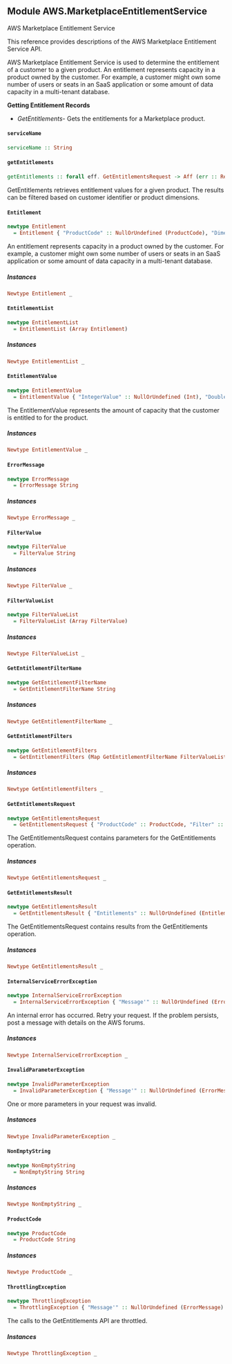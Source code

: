 ## Module AWS.MarketplaceEntitlementService

<fullname>AWS Marketplace Entitlement Service</fullname> <p>This reference provides descriptions of the AWS Marketplace Entitlement Service API.</p> <p>AWS Marketplace Entitlement Service is used to determine the entitlement of a customer to a given product. An entitlement represents capacity in a product owned by the customer. For example, a customer might own some number of users or seats in an SaaS application or some amount of data capacity in a multi-tenant database.</p> <p> <b>Getting Entitlement Records</b> </p> <ul> <li> <p> <i>GetEntitlements</i>- Gets the entitlements for a Marketplace product.</p> </li> </ul>

#### `serviceName`

``` purescript
serviceName :: String
```

#### `getEntitlements`

``` purescript
getEntitlements :: forall eff. GetEntitlementsRequest -> Aff (err :: RequestError | eff) GetEntitlementsResult
```

<p>GetEntitlements retrieves entitlement values for a given product. The results can be filtered based on customer identifier or product dimensions.</p>

#### `Entitlement`

``` purescript
newtype Entitlement
  = Entitlement { "ProductCode" :: NullOrUndefined (ProductCode), "Dimension" :: NullOrUndefined (NonEmptyString), "CustomerIdentifier" :: NullOrUndefined (NonEmptyString), "Value" :: NullOrUndefined (EntitlementValue), "ExpirationDate" :: NullOrUndefined (Number) }
```

<p>An entitlement represents capacity in a product owned by the customer. For example, a customer might own some number of users or seats in an SaaS application or some amount of data capacity in a multi-tenant database.</p>

##### Instances
``` purescript
Newtype Entitlement _
```

#### `EntitlementList`

``` purescript
newtype EntitlementList
  = EntitlementList (Array Entitlement)
```

##### Instances
``` purescript
Newtype EntitlementList _
```

#### `EntitlementValue`

``` purescript
newtype EntitlementValue
  = EntitlementValue { "IntegerValue" :: NullOrUndefined (Int), "DoubleValue" :: NullOrUndefined (Number), "BooleanValue" :: NullOrUndefined (Boolean), "StringValue" :: NullOrUndefined (String) }
```

<p>The EntitlementValue represents the amount of capacity that the customer is entitled to for the product.</p>

##### Instances
``` purescript
Newtype EntitlementValue _
```

#### `ErrorMessage`

``` purescript
newtype ErrorMessage
  = ErrorMessage String
```

##### Instances
``` purescript
Newtype ErrorMessage _
```

#### `FilterValue`

``` purescript
newtype FilterValue
  = FilterValue String
```

##### Instances
``` purescript
Newtype FilterValue _
```

#### `FilterValueList`

``` purescript
newtype FilterValueList
  = FilterValueList (Array FilterValue)
```

##### Instances
``` purescript
Newtype FilterValueList _
```

#### `GetEntitlementFilterName`

``` purescript
newtype GetEntitlementFilterName
  = GetEntitlementFilterName String
```

##### Instances
``` purescript
Newtype GetEntitlementFilterName _
```

#### `GetEntitlementFilters`

``` purescript
newtype GetEntitlementFilters
  = GetEntitlementFilters (Map GetEntitlementFilterName FilterValueList)
```

##### Instances
``` purescript
Newtype GetEntitlementFilters _
```

#### `GetEntitlementsRequest`

``` purescript
newtype GetEntitlementsRequest
  = GetEntitlementsRequest { "ProductCode" :: ProductCode, "Filter" :: NullOrUndefined (GetEntitlementFilters), "NextToken" :: NullOrUndefined (NonEmptyString), "MaxResults" :: NullOrUndefined (Int) }
```

<p>The GetEntitlementsRequest contains parameters for the GetEntitlements operation.</p>

##### Instances
``` purescript
Newtype GetEntitlementsRequest _
```

#### `GetEntitlementsResult`

``` purescript
newtype GetEntitlementsResult
  = GetEntitlementsResult { "Entitlements" :: NullOrUndefined (EntitlementList), "NextToken" :: NullOrUndefined (NonEmptyString) }
```

<p>The GetEntitlementsRequest contains results from the GetEntitlements operation.</p>

##### Instances
``` purescript
Newtype GetEntitlementsResult _
```

#### `InternalServiceErrorException`

``` purescript
newtype InternalServiceErrorException
  = InternalServiceErrorException { "Message'" :: NullOrUndefined (ErrorMessage) }
```

<p>An internal error has occurred. Retry your request. If the problem persists, post a message with details on the AWS forums.</p>

##### Instances
``` purescript
Newtype InternalServiceErrorException _
```

#### `InvalidParameterException`

``` purescript
newtype InvalidParameterException
  = InvalidParameterException { "Message'" :: NullOrUndefined (ErrorMessage) }
```

<p>One or more parameters in your request was invalid.</p>

##### Instances
``` purescript
Newtype InvalidParameterException _
```

#### `NonEmptyString`

``` purescript
newtype NonEmptyString
  = NonEmptyString String
```

##### Instances
``` purescript
Newtype NonEmptyString _
```

#### `ProductCode`

``` purescript
newtype ProductCode
  = ProductCode String
```

##### Instances
``` purescript
Newtype ProductCode _
```

#### `ThrottlingException`

``` purescript
newtype ThrottlingException
  = ThrottlingException { "Message'" :: NullOrUndefined (ErrorMessage) }
```

<p>The calls to the GetEntitlements API are throttled.</p>

##### Instances
``` purescript
Newtype ThrottlingException _
```


